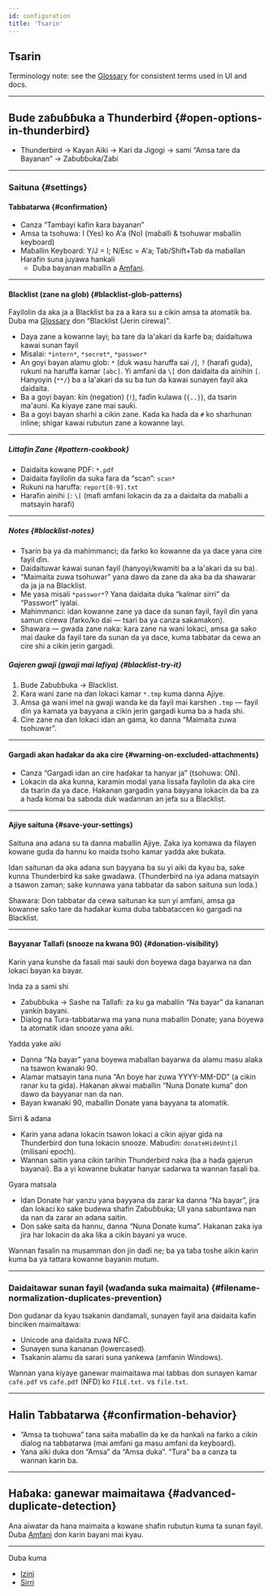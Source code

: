 ```yaml
---
id: configuration
title: 'Tsarin'
---
```


## Tsarin

Terminology note: see the [Glossary](glossary) for consistent terms used in UI and docs.

---

## Bude zaɓuɓɓuka a Thunderbird {#open-options-in-thunderbird}

- Thunderbird → Kayan Aiki → Kari da Jigogi → sami “Amsa tare da Bayanan” → Zaɓuɓɓuka/Zaɓi

---

### Saituna {#settings}

#### Tabbatarwa {#confirmation}

- Canza “Tambayi kafin ƙara bayanan”
- Amsa ta tsohuwa: I (Yes) ko A'a (No) (maɓalli & tsohuwar maɓallin keyboard)
- Maɓallin Keyboard: Y/J = I; N/Esc = A'a; Tab/Shift+Tab da maɓallan Harafin suna juyawa hankali
  - Duba bayanan maɓallin a [Amfani](usage#keyboard-shortcuts).

---

#### Blacklist (zane na glob) {#blacklist-glob-patterns}

Fayilolin da aka ja a Blacklist ba za a ƙara su a cikin amsa ta atomatik ba. Duba ma [Glossary](glossary) don “Blacklist (Jerin cirewa)”.

- Daya zane a kowanne layi; ba tare da la'akari da ƙarfe ba; daidaituwa kawai sunan fayil
- Misalai: `*intern*`, `*secret*`, `*passwor*`
- An goyi bayan alamu glob: `*` (duk wasu haruffa sai `/`), `?` (harafi guda), rukuni na haruffa kamar `[abc]`. Yi amfani da `\[` don daidaita da ainihin `[`. Hanyoyin (`**/`) ba a la'akari da su ba tun da kawai sunayen fayil aka daidaita.
- Ba a goyi bayan: ƙin (negation) (`!`), faɗin kulawa (`{..}`), da tsarin ma'auni. Ka kiyaye zane mai sauƙi.
- Ba a goyi bayan sharhi a cikin zane. Kada ka haɗa da `#` ko sharhunan inline; shigar kawai rubutun zane a kowanne layi.

---

##### Littafin Zane {#pattern-cookbook}

- Daidaita kowane PDF: `*.pdf`
- Daidaita fayilolin da suka fara da “scan”: `scan*`
- Rukuni na haruffa: `report[0-9].txt`
- Harafin ainihi `[`: `\[` (mafi amfani lokacin da za a daidaita da maɓalli a matsayin harafi)

---

##### Notes {#blacklist-notes}

- Tsarin ba ya da mahimmanci; da farko ko kowanne da ya dace yana cire fayil ɗin.
- Daidaituwar kawai sunan fayil (hanyoyi/kwamiti ba a la'akari da su ba).
- “Maimaita zuwa tsohuwar” yana dawo da zane da aka ba da shawarar da ja ja na Blacklist.
- Me yasa misali `*passwor*`? Yana daidaita duka “kalmar sirri” da “Passwort” iyalai.
- Mahimmanci: idan kowanne zane ya dace da sunan fayil, fayil ɗin yana samun cirewa (farko/ko dai — tsari ba ya canza sakamakon).
- Shawara — gwada zane naka: ƙara zane na wani lokaci, amsa ga saƙo mai ɗauke da fayil tare da sunan da ya dace, kuma tabbatar da cewa an cire shi a cikin jerin gargadi.

##### Gajeren gwaji (gwaji mai lafiya) {#blacklist-try-it}

1. Bude Zaɓuɓɓuka → Blacklist.
2. Ƙara wani zane na ɗan lokaci kamar `*.tmp` kuma danna Ajiye.
3. Amsa ga wani imel na gwaji wanda ke da fayil mai ƙarshen `.tmp` — fayil ɗin ya kamata ya bayyana a cikin jerin gargadi kuma ba a haɗa shi.
4. Cire zane na ɗan lokaci idan an gama, ko danna “Maimaita zuwa tsohuwar”.

---

#### Gargadi akan haɗakar da aka cire {#warning-on-excluded-attachments}

- Canza “Gargadi idan an cire haɗakar ta hanyar ja” (tsohuwa: ON).
- Lokacin da aka kunna, karamin modal yana lissafa fayilolin da aka cire da tsarin da ya dace. Hakanan gargadin yana bayyana lokacin da ba za a haɗa komai ba saboda duk waɗannan an jefa su a Blacklist.

---

#### Ajiye saituna {#save-your-settings}

Saituna ana adana su ta danna maɓallin Ajiye. Zaka iya komawa da filayen kowane guda da hannu ko maida tsoho kamar yadda ake buƙata.

Idan saitunan da aka adana sun bayyana ba su yi aiki da kyau ba, sake kunna Thunderbird ka sake gwadawa. (Thunderbird na iya adana matsayin a tsawon zaman; sake kunnawa yana tabbatar da sabon saituna sun loda.)

Shawara: Don tabbatar da cewa saitunan ka sun yi amfani, amsa ga kowanne saƙo tare da haɗakar kuma duba tabbataccen ko gargadi na Blacklist.

---

#### Bayyanar Tallafi (snooze na kwana 90) {#donation-visibility}

Karin yana ƙunshe da fasali mai sauƙi don ɓoyewa daga bayarwa na ɗan lokaci bayan ka bayar.

Inda za a sami shi

- Zaɓuɓɓuka → Sashe na Tallafi: za ku ga maɓallin “Na bayar” da ƙananan yankin bayani.
- Dialog na Tura-tabbatarwa ma yana nuna maɓallin Donate; yana ɓoyewa ta atomatik idan snooze yana aiki.

Yadda yake aiki

- Danna “Na bayar” yana ɓoyewa maɓallan bayarwa da alamu masu alaƙa na tsawon kwanaki 90.
- Alamar matsayin tana nuna “An ɓoye har zuwa YYYY-MM-DD” (a cikin ranar ku ta gida). Hakanan akwai maɓallin “Nuna Donate kuma” don dawo da bayyanar nan da nan.
- Bayan kwanaki 90, maɓallin Donate yana bayyana ta atomatik.

Sirri & adana

- Karin yana adana lokacin tsawon lokaci a cikin ajiyar gida na Thunderbird don tuna lokacin snooze. Mabuɗin: `donateHideUntil` (milisani epoch).
- Wannan saitin yana cikin tarihin Thunderbird naka (ba a haɗa gajerun bayanai). Ba a yi kowanne bukatar hanyar sadarwa ta wannan fasali ba.

Gyara matsala

- Idan Donate har yanzu yana bayyana da zarar ka danna “Na bayar”, jira ɗan lokaci ko sake budewa shafin Zaɓuɓɓuka; UI yana sabuntawa nan da nan da zarar an adana saitin.
- Don sake saita da hannu, danna “Nuna Donate kuma”. Hakanan zaka iya jira har lokacin da aka liƙa a cikin bayani ya wuce.

Wannan fasalin na musamman don jin daɗi ne; ba ya taɓa toshe aikin karin kuma ba ya tattara kowanne bayanin mutum.

---

### Daidaitawar sunan fayil (waɗanda suka maimaita) {#filename-normalization-duplicates-prevention}

Don gudanar da kyau tsakanin dandamali, sunayen fayil ana daidaita kafin binciken maimaitawa:

- Unicode ana daidaita zuwa NFC.
- Sunayen suna ƙananan (lowercased).
- Tsakanin alamu da sarari suna yankewa (amfanin Windows).

Wannan yana kiyaye ganewar maimaitawa mai tabbas don sunayen kamar `café.pdf` vs `café.pdf` (NFD) ko `FILE.txt.` vs `file.txt`.

---

## Halin Tabbatarwa {#confirmation-behavior}

- “Amsa ta tsohuwa” tana saita maɓallin da ke da hankali na farko a cikin dialog na tabbatarwa (mai amfani ga masu amfani da keyboard).
- Yana aiki duka don “Amsa” da “Amsa duka”. “Tura” ba a canza ta wannan karin ba.

---

## Haɓaka: ganewar maimaitawa {#advanced-duplicate-detection}

Ana aiwatar da hana maimaita a kowane shafin rubutun kuma ta sunan fayil. Duba [Amfani](usage#behavior-details) don karin bayani mai kyau.

---

Duba kuma

- [Izini](permissions)
- [Sirri](privacy)
